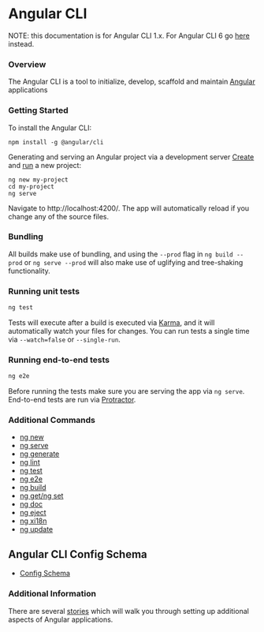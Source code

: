<!-- Links in /docs/documentation should NOT have `.md` at the end, because they end up in our wiki at release. -->

# Angular CLI

NOTE: this documentation is for Angular CLI 1.x. For Angular CLI 6 go [here](home) instead.

### Overview
The Angular CLI is a tool to initialize, develop, scaffold  and maintain [Angular](https://angular.io) applications

### Getting Started
To install the Angular CLI:
```
npm install -g @angular/cli
```

Generating and serving an Angular project via a development server
[Create](1-x/new) and [run](1-x/serve) a new project:
```
ng new my-project
cd my-project
ng serve
```
Navigate to http://localhost:4200/. The app will automatically reload if you change any of the source files.

### Bundling

All builds make use of bundling, and using the `--prod` flag in  `ng build --prod`
or `ng serve --prod` will also make use of uglifying and tree-shaking functionality.

### Running unit tests

```bash
ng test
```

Tests will execute after a build is executed via [Karma](http://karma-runner.github.io/0.13/index.html), and it will automatically watch your files for changes. You can run tests a single time via `--watch=false` or `--single-run`.

### Running end-to-end tests

```bash
ng e2e
```

Before running the tests make sure you are serving the app via `ng serve`.
End-to-end tests are run via [Protractor](http://www.protractortest.org/).

### Additional Commands
* [ng new](1-x/new)
* [ng serve](1-x/serve)
* [ng generate](1-x/generate)
* [ng lint](1-x/lint)
* [ng test](1-x/test)
* [ng e2e](1-x/e2e)
* [ng build](1-x/build)
* [ng get/ng set](1-x/config)
* [ng doc](1-x/doc)
* [ng eject](1-x/eject)
* [ng xi18n](1-x/xi18n)
* [ng update](1-x/update)

## Angular CLI Config Schema
* [Config Schema](1-x/angular-cli)

### Additional Information
There are several [stories](1-x/stories) which will walk you through setting up
additional aspects of Angular applications.
